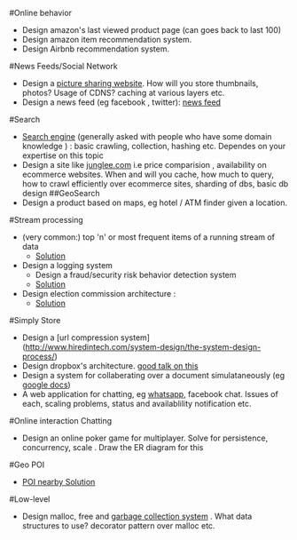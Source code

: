 #Online behavior
* Design amazon's last viewed product page (can goes back to last 100)
* Design amazon item recommendation system.
* Design Airbnb recommendation system.

#News Feeds/Social Network
* Design a [picture sharing website](http://highscalability.com/blog/2011/12/6/instagram-architecture-14-million-users-terabytes-of-photos.html). How will you store thumbnails, photos? Usage of CDNS? caching at various layers etc.
* Design a news feed (eg facebook , twitter): [news feed](http://www.quora.com/Software-Engineering-Best-Practices/What-are-best-practices-for-building-something-like-a-News-Feed)

#Search
* [Search engine](http://infolab.stanford.edu/~backrub/google.html) (generally asked with people who have some domain knowledge ) : basic crawling, collection, hashing etc. Dependes on your expertise on this topic
* Design a site like [junglee.com](http://www.junglee.com/) i.e price comparision , availability on ecommerce websites. When and will you cache, how much to query, how to crawl efficiently over ecommerce sites, sharding of dbs, basic db design
##GeoSearch
* Design a product based on maps, eg hotel / ATM finder given a location. 

#Stream processing
* (very common:) top 'n' or most frequent items of a running stream of data
  * [Solution](https://github.com/rw2409/system_design/blob/master/ClassicalProblems/TopOrMaxFromStream.md)
* Design a logging system
  * Design a fraud/security risk behavior detection system
  * [Solution](https://github.com/rw2409/system_design/blob/master/ClassicalProblems/LoggingMetricsSystem.md)
* Design election commission architecture :
  * [Solution](https://github.com/rw2409/system_design/blob/master/ClassicalProblems/ElectionCommission.md)

#Simply Store
* Design a [url compression system] (http://www.hiredintech.com/system-design/the-system-design-process/)
* Design dropbox's architecture. [good talk on this](https://www.youtube.com/watch?v=PE4gwstWhmc)
* Design a system for collaberating over a document simulataneously (eg [google docs](https://neil.fraser.name/writing/sync/))
* A web application for chatting, eg [whatsapp](http://highscalability.com/blog/2014/2/26/the-whatsapp-architecture-facebook-bought-for-19-billion.html), facebook chat. Issues of each, scaling problems, status and availablility notification etc.

#Online interaction Chatting
* Design an online poker game for multiplayer. Solve for persistence, concurrency, scale . Draw the ER diagram for this 

#Geo POI
* [POI nearby Solution](https://github.com/rw2409/system_design/blob/master/ClassicalProblems/Geo-Poi.md)

#Low-level
* Design malloc, free and [garbage collection system](http://courses.cs.washington.edu/courses/csep521/07wi/prj/rick.pdf) . What data structures to use? decorator pattern over malloc etc.
